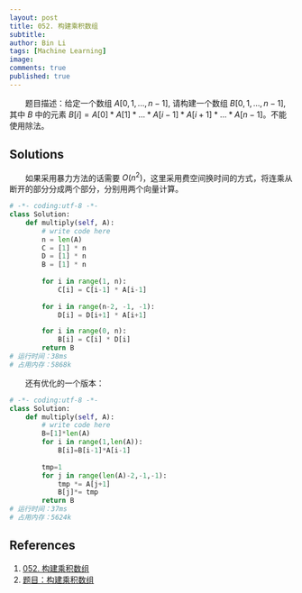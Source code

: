 ```yaml
---
layout: post
title: 052. 构建乘积数组
subtitle:
author: Bin Li
tags: [Machine Learning]
image: 
comments: true
published: true
---
```


　　题目描述：给定一个数组 $A[0,1,...,n-1]$, 请构建一个数组 $B[0,1,...,n-1]$, 其中 $B$ 中的元素 $B[i]=A[0]*A[1]*...*A[i-1]*A[i+1]*...*A[n-1]$。不能使用除法。

## Solutions
　　如果采用暴力方法的话需要 $O(n^2)$，这里采用费空间换时间的方式，将连乘从断开的部分分成两个部分，分别用两个向量计算。

```python
# -*- coding:utf-8 -*-
class Solution:
    def multiply(self, A):
        # write code here
        n = len(A)
        C = [1] * n
        D = [1] * n
        B = [1] * n
        
        for i in range(1, n):
            C[i] = C[i-1] * A[i-1]
        
        for i in range(n-2, -1, -1):
            D[i] = D[i+1] * A[i+1]

        for i in range(0, n):
            B[i] = C[i] * D[i]
        return B
# 运行时间：38ms
# 占用内存：5868k
```

　　还有优化的一个版本：
```python
# -*- coding:utf-8 -*-
class Solution:
    def multiply(self, A):
        # write code here
        B=[1]*len(A)
        for i in range(1,len(A)):
            B[i]=B[i-1]*A[i-1]
            
        tmp=1
        for j in range(len(A)-2,-1,-1):
            tmp *= A[j+1]
            B[j]*= tmp
        return B
# 运行时间：37ms
# 占用内存：5624k
```

## References
1. [052. 构建乘积数组](https://www.nowcoder.com/practice/94a4d381a68b47b7a8bed86f2975db46?tpId=13&tqId=11204&rp=1&ru=%2Fta%2Fcoding-interviews&qru=%2Fta%2Fcoding-interviews%2Fquestion-ranking&tPage=3)
2. [题目：构建乘积数组](https://www.cnblogs.com/yanmk/p/9132719.html)